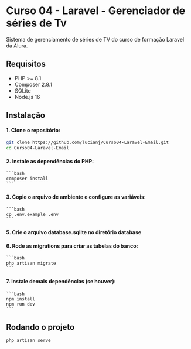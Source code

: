 # Curso 04 - Laravel - Gerenciador de séries de Tv

Sistema de gerenciamento de séries de TV do curso de formação Laravel da Alura.

## Requisitos

- PHP >= 8.1  
- Composer 2.8.1
- SQLite  
- Node.js 16

## Instalação

#### 1. Clone o repositório:

   ```bash
   git clone https://github.com/lucianj/Curso04-Laravel-Email.git
   cd Curso04-Laravel-Email
   ```

#### 2. Instale as dependências do PHP:

    ```bash
    composer install
    ```

#### 3. Copie o arquivo de ambiente e configure as variáveis:

    ```bash
    cp .env.example .env
    ```

#### 5. Crie o arquivo database.sqlite no diretório database

#### 6. Rode as migrations para criar as tabelas do banco:

    ```bash
    php artisan migrate
    ```

#### 7. Instale demais dependências (se houver):

    ```bash
    npm install
    npm run dev
    ```

## Rodando o projeto

    php artisan serve

